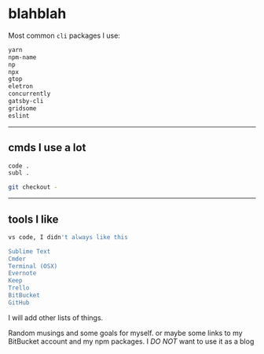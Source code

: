 # blahblah

Most common `cli` packages I use:

```bash
yarn
npm-name
np
npx
gtop
eletron
concurrently
gatsby-cli
gridsome
eslint
```

____

## cmds I use a lot

```bash
code .
subl .

git checkout -
```

____

## tools I like

```bash
vs code, I didn't always like this

Sublime Text
Cmder
Terminal (OSX)
Evernote
Keep
Trello
BitBucket
GitHub
```

I will add other lists of things.

Random musings and some goals for myself. or maybe some links to my BitBucket account and my npm packages. I _DO NOT_ want to use it as a blog